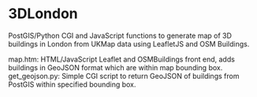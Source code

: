 3DLondon
========

PostGIS/Python CGI and JavaScript functions to generate map of 3D buildings in London from UKMap data using LeafletJS and OSM Buildings.

map.htm: HTML/JavaScript Leaflet and OSMBuildings front end, adds buildings in GeoJSON format which are within map bounding box.
get_geojson.py: Simple CGI script to return GeoJSON of buildings from PostGIS within specified bounding box.
